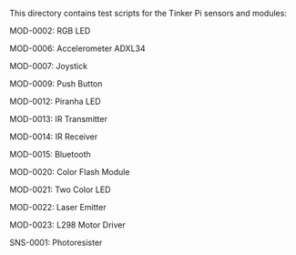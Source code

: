 This directory contains test scripts for the Tinker Pi sensors and modules:

MOD-0002:   RGB LED

MOD-0006:   Accelerometer ADXL34

MOD-0007:   Joystick

MOD-0009:   Push Button

MOD-0012:   Piranha LED

MOD-0013:   IR Transmitter

MOD-0014:   IR Receiver

MOD-0015:   Bluetooth

MOD-0020:   Color Flash Module

MOD-0021:   Two Color LED

MOD-0022:   Laser Emitter

MOD-0023:   L298 Motor Driver

SNS-0001:   Photoresister








